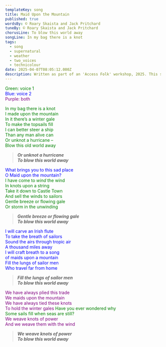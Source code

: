 ```yaml
---
templateKey: song
title: Maid Upon the Mountain
published: true
wordsBy: © Roary Skaista and Jack Pritchard
tuneBy: © Roary Skaista and Jack Pritchard
chorusLine: To blow this world away
songLine: In my bag there is a knot
tags:
  - song
  - supernatural
  - weather
  - two_voices
  - technicolour
date: 2025-04-07T08:05:12.000Z
description: Written as part of an 'Access Folk' workshop, 2025. This song takes its inspiration from witches selling knotted strings to sailors. The knots were said to contain the wind, and by untying a knot the sailor could control the weather.
---
```


<span style="color:green">Green: voice 1</span>\
<span style="color:blue">Blue: voice 2</span>\
<span style="color:purple">Purple: both</span>


<span style="color:green">In my bag there is a knot\
I made upon the mountain\
In it there’s a winter gale\
To make the topsails fill\
I can better steer a ship\
Than any man alive can\
Or unknot a hurricane –\
Blow this old world away</span>

>***Or unknot a hurricane\
To blow this world away***

<span style="color:blue">What brings you to this sad place\
O Maid upon the mountain?</span>\
<span style="color:green">I have come to *wind* the wind\
In knots upon a string\
Take it down to Castle Town\
And sell the winds to sailors\
Gentle breeze or flowing gale\
Or storm in the unwinding</span>

>***Gentle breeze or flowing gale\
To blow this world away***

<span style="color:blue">I will carve an Irish flute\
To take the breath of sailors\
Sound the airs through tropic air\
A thousand miles away\
I will craft breath to a song\
of maids upon a mountain\
Fill the lungs of sailor men\
Who travel far from home</span>

>***Fill the lungs of sailor men\
To blow this world away***

<span style="color:purple">We have always plied this trade\
We maids upon the mountain\
We have always tied these knots\
To hold the winter gales</span>
<span style="color:green">Have you ever wondered why\
Some sails fill when seas are still?</span>\
<span style="color:purple">We weave knots of power\
And we weave them with the wind</span>

>***We weave knots of power\
To blow this world away***
